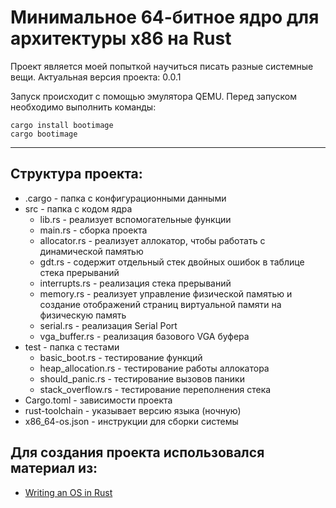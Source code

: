 # Минимальное  64-битное ядро для архитектуры x86 на Rust </h1>

Проект является моей попыткой научиться писать разные системные вещи. Актуальная версия проекта: 0.0.1

Запуск происходит с помощью эмулятора QEMU. Перед запуском необходимо выполнить команды:
```commandline
cargo install bootimage
cargo bootimage
```

---
## Структура проекта:
* .cargo - папка с конфигурационными данными 
* src - папка с кодом ядра
  * lib.rs - реализует вспомогательные функции
  * main.rs - сборка проекта
  * allocator.rs - реализует аллокатор, чтобы работать с динамической памятью
  * gdt.rs - содержит отдельный стек двойных ошибок в таблице стека прерываний
  * interrupts.rs - реализация стека прерываний
  * memory.rs - реализует управление физической памятью и создание отображений страниц виртуальной памяти на физическую память
  * serial.rs - реализация Serial Port
  * vga_buffer.rs - реализация базового VGA буфера
* test - папка с тестами
    * basic_boot.rs - тестирование функций
    * heap_allocation.rs - тестирование работы аллокатора
    * should_panic.rs - тестирование вызовов паники
    * stack_overflow.rs - тестирование переполнения стека
* Cargo.toml -  зависимости проекта
* rust-toolchain - указывает версию языка (ночную)
* x86_64-os.json - инструкции для сборки системы
## Для создания проекта использовался материал из:
* [Writing an OS in Rust](https://os.phil-opp.com)